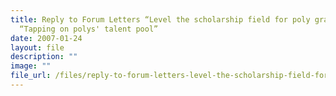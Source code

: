 ```yaml
---
title: Reply to Forum Letters “Level the scholarship field for poly grads”,
  “Tapping on polys' talent pool”
date: 2007-01-24
layout: file
description: ""
image: ""
file_url: /files/reply-to-forum-letters-level-the-scholarship-field-for-poly-grads-and-tapping-on-polys'-talent-pool.pdf
---
```

